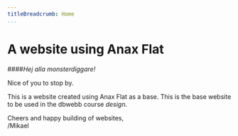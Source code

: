```yaml
---
titleBreadcrumb: Home
...
```

A website using Anax Flat
===============================

####_Hej alla monsterdiggare!_

Nice of you to stop by.

This is a website created using Anax Flat as a base. This is the base website to be used in the dbwebb course *design*.

Cheers and happy building of websites,  
/Mikael
